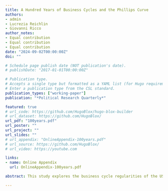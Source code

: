```yaml
---
title: A Hundred Years of Business Cycles and the Phillips Curve
authors:
- admin
- Lucrezia Reichlin
- Giovanni Ricco
author_notes:
- Equal contribution
- Equal contribution
- Equal contribution
date: "2024-09-02T00:00:00Z"
doi: ""

# Schedule page publish date (NOT publication's date).
# publishDate: "2017-01-01T00:00:00Z"

# Publication type.
# Accepts a single type but formatted as a YAML list (for Hugo requirements).
# Enter a publication type from the CSL standard.
publication_types: ["working-paper"]
publication: "*Political Research Quarterly*"

featured: true
# url_code: https://github.com/HugoBlox/hugo-blox-builder
# url_dataset: https://github.com/HugoBlox/
url_pdf: "100years.pdf"
url_poster: ""
url_project: ""
url_slides: ""
# url_appendix: "OnlineAppendix-100years.pdf"
# url_source: https://github.com/HugoBlox/
# url_video: https://youtube.com

links:
- name: Online Appendix
  url: OnlineAppendix-100years.pdf

abstract: This study explores the business cycle regularities of the US economy since 1900, in the spirit of Burns and Mitchell (1946). Using a multivariate unobserved components model, we estimate trends and cyclical components identified via restrictions grounded in economic theory and exploiting information in survey data. The stylised facts that we uncover are open to different structural interpretations but they rule out the hypothesis that the Phillips curve was ever dead.

---
```

